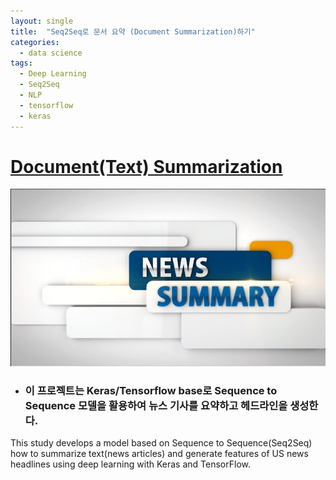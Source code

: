 ```yaml
---
layout: single
title:  "Seq2Seq로 문서 요약 (Document Summarization)하기"
categories:
  - data science
tags:
  - Deep Learning
  - Seq2Seq
  - NLP
  - tensorflow
  - keras
---
```


# [ Document(Text) Summarization](https://github.com/sooeun67/Neural-Networks-and-Deep-Learning/blob/master/Project/About.md)

![news_image](../images/2019-11-31-document-summarization/news_image.jpg)

- ### 이 프로젝트는 Keras/Tensorflow base로 Sequence to Sequence 모델을 활용하여 뉴스 기사를 요약하고 헤드라인을 생성한다.

This study develops a model based on Sequence to Sequence(Seq2Seq) how to summarize text(news articles) and generate features of US news headlines using deep learning with Keras and TensorFlow.